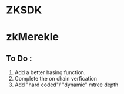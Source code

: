 # ZKSDK

# zkMerekle 

## To Do :

1. Add a better hasing function.
2. Complete the on chain verfication 
3. Add "hard coded"/ "dynamic" mtree depth 
   